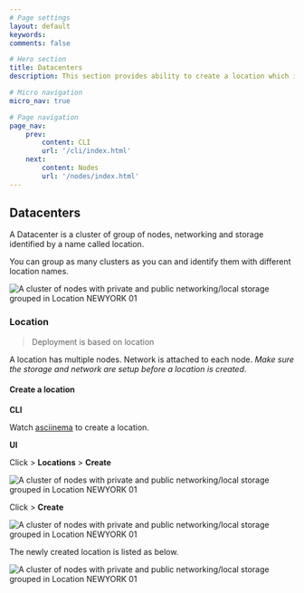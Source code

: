 ```yaml
---
# Page settings
layout: default
keywords:
comments: false

# Hero section
title: Datacenters
description: This section provides ability to create a location which is a grouping inside a datacenter.

# Micro navigation
micro_nav: true

# Page navigation
page_nav:
    prev:
        content: CLI
        url: '/cli/index.html'
    next:
        content: Nodes
        url: '/nodes/index.html'
---
```



## Datacenters

A Datacenter is a cluster of group of nodes, networking and storage identified by a name called location. 

You can group as many clusters as you can and identify them with different location names.

![A cluster of nodes with private and public networking/local storage grouped in Location NEWYORK 01](/docs/doks-theme/assets/images/infra/RIO_OS_Datacenter.png)



### Location

> Deployment is based on location


A location has multiple nodes. Network is attached to each node. *Make sure the storage and network are setup before a location is created*.

#### Create a location

**CLI**

Watch [asciinema](/docs/cli) to create a location.

**UI**

Click > **Locations** > **Create**

![A cluster of nodes with private and public networking/local storage grouped in Location NEWYORK 01](/docs/doks-theme/assets/images/infra/create_location.png)


Click > **Create**


![A cluster of nodes with private and public networking/local storage grouped in Location NEWYORK 01](/docs/doks-theme/assets/images/infra/create_location.png)


The newly created location is listed as below.

![A cluster of nodes with private and public networking/local storage grouped in Location NEWYORK 01](/docs/doks-theme/assets/images/infra/create_location_done.png)